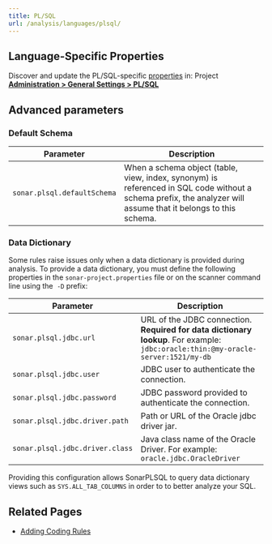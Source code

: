 ```yaml
---
title: PL/SQL
url: /analysis/languages/plsql/
---
```


<!-- static -->
<!-- update_center:plsql -->
<!-- /static -->


## Language-Specific Properties

Discover and update the PL/SQL-specific [properties](/analysis/analysis-parameters/) in: <!-- sonarcloud -->Project <!-- /sonarcloud --> **[Administration > General Settings > PL/SQL](/#sonarqube-admin#/admin/settings?category=pl%2Fsql)**

## Advanced parameters

### Default Schema
Parameter | Description
--- | ---
`sonar.plsql.defaultSchema` | When a schema object (table, view, index, synonym) is referenced in SQL code without a schema prefix, the analyzer will assume that it belongs to this schema.


### Data Dictionary
Some rules raise issues only when a data dictionary is provided during analysis. To provide a data dictionary, you must define the following properties in the `sonar-project.properties` file or on the scanner command line using the  `-D` prefix:


|Parameter|Description|
| --- | --- | 
|`sonar.plsql.jdbc.url`|URL of the JDBC connection. **Required for data dictionary lookup**. For example: `jdbc:oracle:thin:@my-oracle-server:1521/my-db`
|`sonar.plsql.jdbc.user`|JDBC user to authenticate the connection.
|`sonar.plsql.jdbc.password`|JDBC password provided to authenticate the connection.
|`sonar.plsql.jdbc.driver.path`|Path or URL of the Oracle jdbc driver jar.
|`sonar.plsql.jdbc.driver.class`|Java class name of the Oracle Driver. For example: `oracle.jdbc.OracleDriver`

Providing this configuration allows SonarPLSQL to query data dictionary views such as `SYS.ALL_TAB_COLUMNS` in order to to better analyze your SQL.


<!-- sonarqube -->
## Related Pages
* [Adding Coding Rules](/extend/adding-coding-rules/)
<!-- /sonarqube -->

